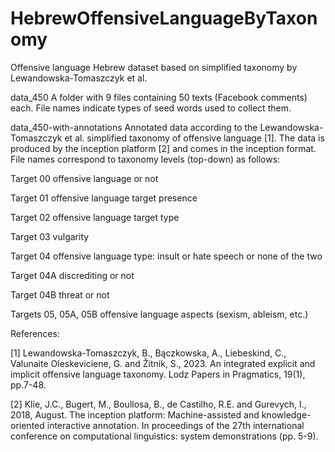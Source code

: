 # HebrewOffensiveLanguageByTaxonomy
Offensive language Hebrew dataset based on simplified taxonomy by Lewandowska-Tomaszczyk et al.

data_450 A folder with 9 files containing 50 texts (Facebook comments) each. File names indicate types of seed words used to collect them.

data_450-with-annotations Annotated data according to the Lewandowska-Tomaszczyk et al. simplified taxonomy of offensive language [1]. The data is produced by the inception platform [2] and comes in the inception format. File names correspond to taxonomy levels (top-down) as follows:

Target 00      offensive language or not

Target 01      offensive language target presence

Target 02      offensive language target type

Target 03      vulgarity

Target 04      offensive language type: insult or hate speech or none of the two

Target 04A     discrediting or not

Target 04B     threat or not

Targets 05, 05A, 05B  offensive language aspects (sexism, ableism, etc.)


References:

[1] Lewandowska-Tomaszczyk, B., Bączkowska, A., Liebeskind, C., Valunaite Oleskeviciene, G. and Žitnik, S., 2023. An integrated explicit and implicit offensive language taxonomy. Lodz Papers in Pragmatics, 19(1), pp.7-48.

[2] Klie, J.C., Bugert, M., Boullosa, B., de Castilho, R.E. and Gurevych, I., 2018, August. The inception platform: Machine-assisted and knowledge-oriented interactive annotation. In proceedings of the 27th international conference on computational linguistics: system demonstrations (pp. 5-9).
